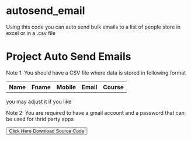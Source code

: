 # autosend_email
Using this code you can auto send bulk emails to a list of people store in excel or in a .csv file 

<h1>Project Auto Send Emails</h1>

<p>Note 1: You should have a CSV file where data is stored in following format </p>
<table>
  <tr> <th> Name </th><th> Fname </th><th> Mobile </th> <th> Email </th> <th> Course </th> </tr>
</table>
you may adjust it if you like
<p>Note 2: You are required to have a gmail account and a password that can be used for thrid party apps</p>

<button> <a href= 'https://abrartunio.github.io/autosend_email/autosendemail.py'> Click Here Download Source Code </a> </button>
